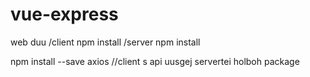 # vue-express
web duu
/client npm install
/server npm install

npm install --save axios //client s api uusgej servertei holboh package
